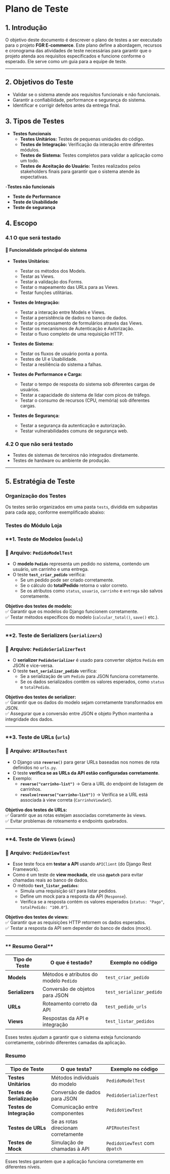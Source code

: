 # Plano de Teste

## 1. Introdução

O objetivo deste documento é descrever o plano de testes a ser executado para o projeto **FGR E-commerce**. Este plano define a abordagem, recursos e cronograma das atividades de teste necessárias para garantir que o projeto atenda aos requisitos especificados e funcione conforme o esperado. Ele serve como um guia para a equipe de teste. 



--- 


## 2. Objetivos do Teste

- Validar se o sistema atende aos requisitos funcionais e não funcionais.
- Garantir a confiabilidade, performance e segurança do sistema.
- Identificar e corrigir defeitos antes da entrega final.

## 3. Tipos de Testes

- **Testes funcionais**
  - **Testes Unitários:** Testes de pequenas unidades do código.
  - **Testes de Integração:** Verificação da interação entre diferentes módulos.
  - **Testes de Sistema:** Testes completos para validar a aplicação como um todo.
  - **Testes de Aceitação do Usuário:** Testes realizados pelos stakeholders finais para garantir que o sistema atende às expectativas.

-**Testes não funcionais**
  - **Teste de Performance**
  - **Teste de Usabilidade**
  - **Teste de segurança**

## 4. Escopo

### **4.1 O que será testado**
#### 🔹 **Funcionalidade principal do sistema**
- **Testes Unitários:**
  - Testar os métodos dos Models.
  - Testar as Views.
  - Testar a validação dos Forms.
  - Testar o mapeamento das URLs para as Views.
  - Testar funções utilitárias.

- **Testes de Integração:**
  - Testar a interação entre Models e Views.
  - Testar a persistência de dados no banco de dados.
  - Testar o processamento de formulários através das Views.
  - Testar os mecanismos de Autenticação e Autorização.
  - Testar o fluxo completo de uma requisição HTTP.

- **Testes de Sistema:**
  - Testar os fluxos de usuário ponta a ponta.
  - Testes de UI e Usabilidade.
  - Testar a resiliência do sistema a falhas.

- **Testes de Performance e Carga:**
  - Testar o tempo de resposta do sistema sob diferentes cargas de usuários.
  - Testar a capacidade do sistema de lidar com picos de tráfego.
  - Testar o consumo de recursos (CPU, memória) sob diferentes cargas.

- **Testes de Segurança:**
  - Testar a segurança da autenticação e autorização.
  - Testar vulnerabilidades comuns de segurança web.

### **4.2 O que não será testado**
- Testes de sistemas de terceiros não integrados diretamente.
- Testes de hardware ou ambiente de produção.

---

## 5. Estratégia de Teste

### **Organização dos Testes**
Os testes serão organizados em uma pasta `tests`, dividida em subpastas para cada app, conforme exemplificado abaixo:



###  Testes do Módulo Loja

### **1. Teste de Modelos (`models`)

### 🔹 **Arquivo: `PedidoModelTest`**
- O **modelo `Pedido`** representa um pedido no sistema, contendo um usuário, um carrinho e uma entrega.
- O teste **`test_criar_pedido`** verifica:
  - Se um pedido pode ser criado corretamente.
  - Se o cálculo do **totalPedido** retorna o valor correto.
  - Se os atributos como `status`, `usuario`, `carrinho` e `entrega` são salvos corretamente.

 **Objetivo dos testes de modelo:**  
✅ Garantir que os modelos do Django funcionem corretamente.  
✅ Testar métodos específicos do modelo (`calcular_total()`, `save()` etc.).  

---

### **2. Teste de Serializers (`serializers`)

### 🔹 **Arquivo: `PedidoSerializerTest`**
- O **serializer `PedidoSerializer`** é usado para converter objetos `Pedido` em JSON e vice-versa.
- O teste **`test_serializar_pedido`** verifica:
  - Se a serialização de um `Pedido` para JSON funciona corretamente.
  - Se os dados serializados contêm os valores esperados, como `status` e `totalPedido`.

 **Objetivo dos testes de serializer:**  
✅ Garantir que os dados do modelo sejam corretamente transformados em JSON.  
✅ Assegurar que a conversão entre JSON e objeto Python mantenha a integridade dos dados.  

---

### **3. Teste de URLs (`urls`)

### 🔹 **Arquivo: `APIRoutesTest`**
- O Django usa **`reverse()`** para gerar URLs baseadas nos nomes de rota definidos no `urls.py`.
- O teste **verifica se as URLs da API estão configuradas corretamente**.
- Exemplo:
  - **`reverse("carrinho-list")`** → Gera a URL do endpoint de listagem de carrinhos.
  - **`resolve(reverse("carrinho-list"))`** → Verifica se a URL está associada à view correta (`CarrinhoViewSet`).

 **Objetivo dos testes de URLs:**  
✅ Garantir que as rotas estejam associadas corretamente às views.  
✅ Evitar problemas de roteamento e endpoints quebrados.  

---

### **4. Teste de Views (`views`)

### 🔹 **Arquivo: `PedidoViewTest`**
- Esse teste foca em **testar a API** usando `APIClient` (do Django Rest Framework).
- Como é um teste de **view mockada**, ele usa **`@patch`** para evitar chamadas reais ao banco de dados.
- O método **`test_listar_pedidos`**:
  - Simula uma requisição `GET` para listar pedidos.
  - Define um mock para a resposta da API (`Response`).
  - Verifica se a resposta contém os valores esperados (`status: "Pago"`, `totalPedido: "100.0"`).

 **Objetivo dos testes de views:**  
✅ Garantir que as requisições HTTP retornem os dados esperados.  
✅ Testar a resposta da API sem depender do banco de dados (mock).  

---

### ** Resumo Geral**

| Tipo de Teste  | O que é testado? | Exemplo no código |
|---------------|-----------------|------------------|
| **Models** | Métodos e atributos do modelo `Pedido` | `test_criar_pedido` |
| **Serializers** | Conversão de objetos para JSON | `test_serializar_pedido` |
| **URLs** | Roteamento correto da API | `test_pedido_urls` |
| **Views** | Respostas da API e integração | `test_listar_pedidos` |

Esses testes ajudam a garantir que o sistema esteja funcionando corretamente, cobrindo diferentes camadas da aplicação.

###  Resumo

| Tipo de Teste       | O que testa?                            | Exemplo no código       |
|----------------------|----------------------------------------|-------------------------|
| **Testes Unitários** | Métodos individuais do modelo         | `PedidoModelTest`       |
| **Testes de Serialização** | Conversão de dados para JSON    | `PedidoSerializerTest`  |
| **Testes de Integração** | Comunicação entre componentes     | `PedidoViewTest`        |
| **Testes de URLs**   | Se as rotas direcionam corretamente   | `APIRoutesTest`         |
| **Testes de Mock**   | Simulação de chamadas à API          | `PedidoViewTest` com `@patch` |

Esses testes garantem que a aplicação funciona corretamente em diferentes níveis.
